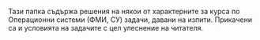   Тази папка съдържа решения на някои от характерните за курса по Операционни системи (ФМИ, СУ) задачи, давани на изпити. Прикачени са и условията на задачите с цел улеснение на читателя.
